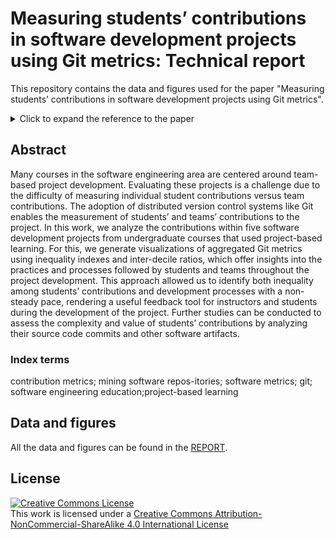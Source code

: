 Measuring students’ contributions in software development projects using Git metrics: Technical report
======

This repository contains the data and figures used for the paper "Measuring students’ contributions in software  development projects using Git metrics".

<details>
  <summary>Click to expand the reference to the paper </summary>
  
```
@inproceedings{hamer2020measuring, 
  title = {Measuring students’ contributions in software development projects using Git metrics},
  booktitle = "2020 XLVI Latin American Computing Conference (CLEI)",
  author = "Hamer, Sivana, and Quesada-L{\'o}pez, Christian and Mart{\'i}nez, Alexandra and Jenkins, Marcelo",
  year = 2020,
  organization={IEEE}
}
```
<!-- [Paper Link](pending) -->

</details>

## Abstract

Many courses in the software engineering area are centered  around team-based project development. Evaluating these  projects is a challenge due to the difficulty of measuring individual student contributions versus team contributions.  The adoption of distributed version control systems like Git  enables the measurement of students’ and teams’ contributions  to the project. In this work, we analyze the contributions  within five software development projects from undergraduate courses that used project-based learning. For this, we generate visualizations of aggregated Git metrics using  inequality  indexes and inter-decile ratios, which offer insights into the practices and processes followed by students and teams throughout the project development. This approach allowed us to identify both inequality among students’ contributions and  development processes with a non-steady pace, rendering a useful feedback tool for instructors and students during the  development of the project. Further  studies can be conducted to assess the complexity and value of students’ contributions by analyzing their source code commits and other software  artifacts.

### Index terms

contribution  metrics;  mining  software  repos-itories;  software  metrics;  git;  software  engineering  education;project-based  learning

## Data and figures

All the data and figures can be found in the [REPORT](./REPORT.md).

## License

<a rel="license" href="http://creativecommons.org/licenses/by-nc-sa/4.0/"><img alt="Creative Commons License" style="border-width:0" src="https://i.creativecommons.org/l/by-nc-sa/4.0/88x31.png" /></a><br />This work is licensed under a <a rel="license" href="http://creativecommons.org/licenses/by-nc-sa/4.0/">Creative Commons Attribution-NonCommercial-ShareAlike 4.0 International License</a>
